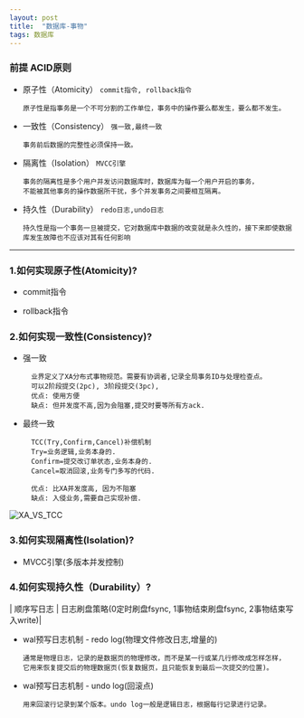 ```yaml
---
layout: post
title:  "数据库-事物"
tags: 数据库
---
```


### 前提 ACID原则

- 原子性（Atomicity） `commit指令, rollback指令`

      原子性是指事务是一个不可分割的工作单位，事务中的操作要么都发生，要么都不发生。

- 一致性（Consistency） `强一致,最终一致`

      事务前后数据的完整性必须保持一致。

- 隔离性（Isolation） `MVCC引擎`

      事务的隔离性是多个用户并发访问数据库时，数据库为每一个用户开启的事务，
      不能被其他事务的操作数据所干扰，多个并发事务之间要相互隔离。

- 持久性（Durability） `redo日志,undo日志`

      持久性是指一个事务一旦被提交，它对数据库中数据的改变就是永久性的，接下来即使数据库发生故障也不应该对其有任何影响

 --- 
 
### 1.如何实现原子性(Atomicity)?

- commit指令
  
- rollback指令


### 2.如何实现一致性(Consistency)? 

- 强一致
  
        业界定义了XA分布式事物规范。需要有协调者,记录全局事务ID与处理检查点。
        可以2阶段提交(2pc), 3阶段提交(3pc), 
        优点: 使用方便
        缺点: 但并发度不高,因为会阻塞,提交时要等所有方ack.
  
- 最终一致

        TCC(Try,Confirm,Cancel)补偿机制
        Try=业务逻辑,业务本身的.
        Confirm=提交改订单状态,业务本身的.
        Cancel=取消回滚,业务专门多写的代码.
        
        优点: 比XA并发度高, 因为不阻塞
        缺点: 入侵业务,需要自己实现补偿.

![XA_VS_TCC](../../../images/postimg/xa_vs_tcc.png)


### 3.如何实现隔离性(Isolation)? 

- MVCC引擎(多版本并发控制)
  

### 4.如何实现持久性（Durability）? 

| 顺序写日志 | 日志刷盘策略(0定时刷盘fsync, 1事物结束刷盘fsync, 2事物结束写入write)|

- wal预写日志机制 - redo log(物理文件修改日志,增量的)
    
      通常是物理日志，记录的是数据页的物理修改，而不是某一行或某几行修改成怎样怎样，
      它用来恢复提交后的物理数据页(恢复数据页，且只能恢复到最后一次提交的位置)。

- wal预写日志机制 - undo log(回滚点)

      用来回滚行记录到某个版本。undo log一般是逻辑日志，根据每行记录进行记录。



